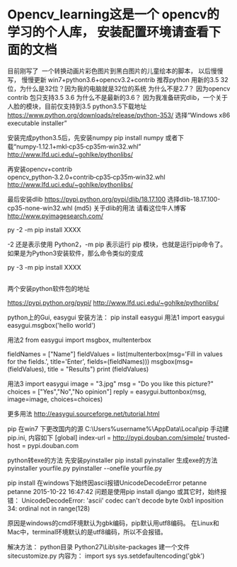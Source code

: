 ﻿# Opencv_learning这是一个 opencv的学习的个人库， 安装配置环境请查看下面的文档



目前刚写了  一个转换动画片彩色图片到黑白图片的儿童绘本的脚本， 以后慢慢写， 慢慢更新
win7+python3.6+opencv3.2+contrib
推荐python 用新的3.5  32位，为什么是32位？因为我的电脑就是32位的系统
为什么不是2.7？ 因为opencv contrib 包只支持3.5 3.6
为什么不是最新的3.6？ 因为我准备研究dlib，一个关于人脸的模块，目前仅支持到3.5
python3.5下载地址
https://www.python.org/downloads/release/python-353/
选择“Windows x86 executable installer”

安装完成python3.5后，先安装numpy
pip install numpy
或者下载“numpy‑1.12.1+mkl‑cp35‑cp35m‑win32.whl”
http://www.lfd.uci.edu/~gohlke/pythonlibs/

再安装opencv+contrib
opencv_python‑3.2.0+contrib‑cp35‑cp35m‑win32.whl
http://www.lfd.uci.edu/~gohlke/pythonlibs/

最后安装dlib
https://pypi.python.org/pypi/dlib/18.17.100
选择dlib-18.17.100-cp35-none-win32.whl (md5)
关于dlib的用法
请看这位牛人博客
http://www.pyimagesearch.com/

py -2 -m pip install XXXX


-2 还是表示使用 Python2，-m pip 表示运行 pip 模块，也就是运行pip命令了。如果是为Python3安装软件，那么命令类似的变成


py -3 -m pip install XXXX





##
两个安装python软件包的地址

https://pypi.python.org/pypi/
http://www.lfd.uci.edu/~gohlke/pythonlibs/


python上的Gui, easygui
安装方法：
pip install easygui
用法1
import easygui
easygui.msgbox('hello world')

用法2
from easygui import msgbox, multenterbox

fieldNames = ["Name"]
fieldValues = list(multenterbox(msg='Fill in values for the fields.', title='Enter', fields=(fieldNames)))
msgbox(msg=(fieldValues), title = "Results")
print (fieldValues)

用法3
import easygui
image = "3.jpg"
msg = "Do you like this picture?"
choices = ["Yes","No","No opinion"]
reply = easygui.buttonbox(msg, image=image, choices=choices)

更多用法
http://easygui.sourceforge.net/tutorial.html



pip 在win7 下更改国内的源
C:\Users\%username%\AppData\Local\pip
手动建pip.ini, 内容如下
[global] 
index-url = http://pypi.douban.com/simple/ 
trusted-host = pypi.douban.com 


python转exe的方法
先安装pyinstaller
pip install pyinstaller
生成exe的方法
pyinstaller yourfile.py
pyinstaller --onefile yourfile.py


pip install 在windows下始终因ascii报错UnicodeDecodeError
petanne petanne 2015-10-22 16:47:42
问题是使用pip install django 或其它时，始终报错：
UnicodeDecodeError: 'ascii' codec can't decode byte 0xb1 inposition 34: ordinal
not in range(128)

原因是windows的cmd环境默认为gbk编码，pip默认用utf8编码。
在Linux和Mac中，terminal环境默认的是utf8编码，所以不会报错。

解决方法：
python目录 Python27\Lib\site-packages 建一个文件sitecustomize.py 
内容为： 
import sys 
sys.setdefaultencoding('gbk') 
